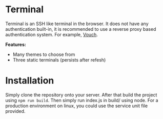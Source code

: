 # Terminal
Terminal is an SSH like terminal in the browser. It does not have any authentication built-in, it is recommended to use a reverse proxy based authentication system. For example, [Vouch](https://github.com/vouch/vouch-proxy).

**Features:**
- Many themes to choose from
- Three static terminals (persists after refesh)

# Installation
Simply clone the repository onto your server. After that build the project using `npm run build`. Then simply run index.js in build/ using node. For a production environment on linux, you could use the service unit file provided.